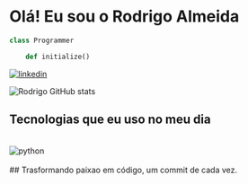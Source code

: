 # Olá! Eu sou o Rodrigo Almeida 

```Python
class Programmer

	def initialize() 
```


[![linkedin](https://img.shields.io/badge/LinkedIn-0077B5?style=for-the-badge&logo=linkedin&logoColor=white)](https://www.linkedin.com/in/rodrigo-almeida-b22219212/) 


![Rodrigo GitHub stats](https://github-readme-stats.vercel.app/api?username=rodrigodssa&show_icons=true&theme=dracula)

## Tecnologias que eu uso no meu dia
<div style="display: inline_block"><br/>
<img align="center" alt="python" src="https://img.shields.io/badge/python-CC342D?style=for-the-badge&logo=python&logoColor=white" />  

</div><br/>
## Trasformando paixao em código, um commit de cada vez.


